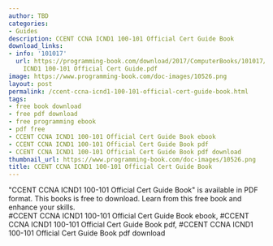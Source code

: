 ```yaml
---
author: TBD
categories:
- Guides
description: CCENT CCNA ICND1 100-101 Official Cert Guide Book
download_links:
- info: '101017'
  url: https://programming-book.com/download/2017/ComputerBooks/101017/CCENT CCNA
    ICND1 100-101 Official Cert Guide.pdf
image: https://www.programming-book.com/doc-images/10526.png
layout: post
permalink: /ccent-ccna-icnd1-100-101-official-cert-guide-book.html
tags:
- free book download
- free pdf download
- free programming ebook
- pdf free
- CCENT CCNA ICND1 100-101 Official Cert Guide Book ebook
- CCENT CCNA ICND1 100-101 Official Cert Guide Book pdf
- CCENT CCNA ICND1 100-101 Official Cert Guide Book pdf download
thumbnail_url: https://www.programming-book.com/doc-images/10526.png
title: CCENT CCNA ICND1 100-101 Official Cert Guide Book
---
```


 
<div class="item-desc text-justify">
  "CCENT CCNA ICND1 100-101 Official Cert Guide Book" is available in PDF format. This books is free to download. Learn from this free book and enhance your skills.
  <br>
  #CCENT CCNA ICND1 100-101 Official Cert Guide Book ebook, #CCENT CCNA ICND1 100-101 Official Cert Guide Book pdf, #CCENT CCNA ICND1 100-101 Official Cert Guide Book pdf download
</div>